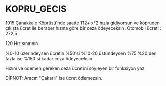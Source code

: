 # KOPRU_GECIS

1915 Çanakkale Köprüsü'nde saatte 112+ x*2 hızla gidiyorsun ve köprüden çıkışta ücret ile beraber
hızına göre bir ceza ödeyeceksin.
Otomobil ücreti : 272,5

120 Hız sınırının 

%0-10 üzerindeysen ücretin %50'si
%10-20 üstündeysen %75
%20'den fazla ise %150'si kadar ceza ödeyeceksin.

Hızını ve ödemen gereken ceza ücretini söyleyen bir fonksiyon yaz.

DİPNOT: Aracın "Çakarlı" ise ücret ödemezsin.
